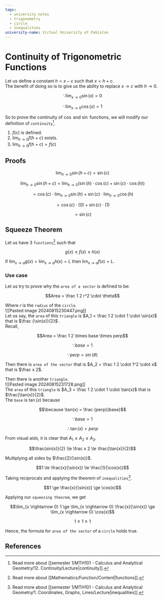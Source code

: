 ```yaml
---
tags:
  - university-notes
  - trigonometry
  - circle
  - inequalities
university-name: Virtual University of Pakistan
---
```


# Continuity of Trigonometric Functions
Let us define a constant $h = x - c$ such that $x = h + c$.  
The benefit of doing so is to give us the ability to replace $x \rightarrow c$ with $h \rightarrow 0$.  

$$\because \lim_{x \rightarrow 0} \sin(x) = 0$$

$$\because \lim_{x \rightarrow 0} \cos(x) = 1$$

So to prove the continuity of $\cos$ and $\sin$ functions, we will modify our definition of `continuity`[^1].
1. $f(c)$ is defined.
2. $\lim_{h \rightarrow 0} f(h + c)$ exists.
3. $\lim_{h \rightarrow 0} f(h + c) = f(c)$

## Proofs

$$\lim_{h \rightarrow 0} \sin(h + c) = \sin(c)$$

$$\lim_{h \rightarrow 0} \sin(h + c) = \lim_{h \rightarrow 0}\left( \sin(h) \cdot \cos(c) + \sin(c) \cdot \cos(h) \right)$$

$$ = \cos(c) \cdot \lim_{h \rightarrow 0} \sin(h) + \sin(c) \cdot \lim_{h \rightarrow 0} \cos(h)$$

$$= \cos(c) \cdot (0) + \sin(c) \cdot (1)$$

$$= \sin(c)$$

## Squeeze Theorem
Let us have 3 `functions`[^2] such that

$$g(x) \le f(x) \le h(x)$$

If $\lim_{x \rightarrow a} g(x) = \lim_{x \rightarrow a} h(x) = L$ then $\lim_{x \rightarrow a} f(x) = L$.

### Use case

Let us try to prove why the `area of a sector` is defined to be:  

$$Area = \frac 1 2 r^2 \cdot \theta$$

Where $r$ is the `radius` of the `circle`.  
![[Pasted image 20240815230447.png]]  
Let us say, the `area` of this `triangle` is $A_1 = \frac 1 2 \cdot 1 \cdot \sin(x)$ that is $\frac {\sin(x)}{2}$ .  
Recall,  

$$Area = \frac 1 2 \times base \times perp$$

 $$\because base = 1$$

 $$\because perp = \sin(\theta)$$

Then there is `area of the sector` that is $A_2 = \frac 1 2 \cdot 1^2 \cdot x$ that is $\frac x 2$.

Then there is another `triangle`.  
![[Pasted image 20240815231728.png]]  
The `area` of this `triangle` is $A_3 = \frac 1 2 \cdot 1 \cdot \tan(x)$ that is $\frac{\tan(x)}{2}$.  
The `base` is $\tan(x)$ because  

$$\because \tan(x) = \frac {perp}{base}$$

$$\because base = 1$$

  $$\therefore \tan(x) = perp$$

From visual aids, it is clear that $A_1 \le A_2 \le A_3$.  

$$\frac{sin(x)}{2} \le \frac x 2 \le \frac{\tan(x)}{2}$$

Multiplying all sides by $\frac{2}{\sin(x)}$.  

$$1 \le \frac{x}{\sin(x)} \le \frac{1}{\cos(x)}$$

Taking reciprocals and applying the theorem of `inequalities`[^3].  

$$1 \ge \frac{x}{\sin(x)} \ge \cos(x)$$

Applying our `squeezing theorem`, we get  

$$\lim_{x \rightarrow 0} 1 \ge \lim_{x \rightarrow 0} \frac{x}{\sin(x)} \ge \lim_{x \rightarrow 0} \cos(x)$$

$$1 \ge 1 \ge 1$$

Hence, the formula for `area of the sector` of a `circle` holds true.

## References

[^1]: Read more about [[semester 1/MTH101 - Calculus and Analytical Geometry/12. Continuity/Lecture|continuity]].
[^2]: Read more about [[Mathematics/Function/Content|functions]].  
[^3]: Read more about [[semester 1/MTH101 - Calculus and Analytical Geometry/1. Coordinates, Graphs, Lines/Lecture|inequalities]].
